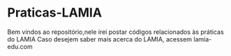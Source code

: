 # Praticas-LAMIA
Bem vindos ao repositório,nele irei postar códigos relacionados às práticas do LAMIA
Caso desejem saber mais acerca do LAMIA, acessem lamia-edu.com
